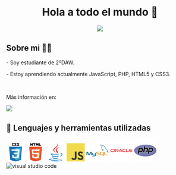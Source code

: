 <h1 align="center">Hola a todo el mundo 👋</h1>
<div align="center">
<img src="https://media.giphy.com/media/hpXdHPfFI5wTABdDx9/giphy.gif"/>
</div>

<h2>Sobre mi 👨‍💻</h2> 
<p>- Soy estudiante de 2ºDAW.</p>
<p>- Estoy aprendiendo actualmente JavaScript, PHP, HTML5 y CSS3.</p>
<br/>

<p>Más información en:</p>
<a href="www.linkedin.com/in/maría-isabel-lozano-olivencia-16aaa02a0"><img src="https://img.shields.io/badge/LinkedIn-0077B5?style=for-the-badge&logo=linkedin&logoColor=white"/></a>
<br/>

<h2>🔧 Lenguajes y herramientas utilizadas </h2>
<div>
  <img src="https://raw.githubusercontent.com/devicons/devicon/master/icons/css3/css3-original-wordmark.svg" alt="css3" width="50" height="50"/> 
  <img src="https://raw.githubusercontent.com/devicons/devicon/master/icons/html5/html5-original-wordmark.svg" alt="html5" width="50" height="50"/>
  <img src="https://raw.githubusercontent.com/devicons/devicon/master/icons/java/java-original.svg" alt="java" width="50" height="50"/> 
  <img src="https://raw.githubusercontent.com/devicons/devicon/master/icons/javascript/javascript-original.svg" alt="javascript" width="50" height="50"/> 
  <img src="https://raw.githubusercontent.com/devicons/devicon/master/icons/mysql/mysql-original-wordmark.svg" alt="mysql" width="60" height="60"/>
  <img src="https://raw.githubusercontent.com/devicons/devicon/master/icons/oracle/oracle-original.svg" alt="oracle" width="60" height="60"/>
  <img src="https://raw.githubusercontent.com/devicons/devicon/master/icons/php/php-original.svg" alt="php" width="60" height="60"/> 
  <img src="https://cdn.jsdelivr.net/gh/devicons/devicon/icons/vscode/vscode-original.svg" alt="visual studio code" width="50" height="50"/>
</div>



<!--
**MariL11/MariL11** is a ✨ _special_ ✨ repository because its `README.md` (this file) appears on your GitHub profile.

Here are some ideas to get you started:

- 🔭 I’m currently working on ...
- 🌱 I’m currently learning ...
- 👯 I’m looking to collaborate on ...
- 🤔 I’m looking for help with ...
- 💬 Ask me about ...
- 📫 How to reach me: ...
- 😄 Pronouns: ...
- ⚡ Fun fact: ...
-->
